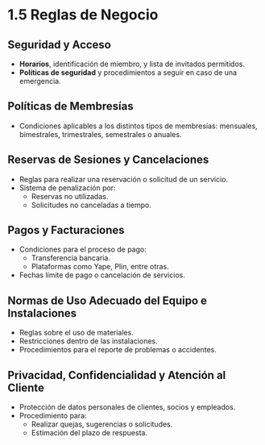 # 1.5 Reglas de Negocio

## Seguridad y Acceso

- **Horarios**, identificación de miembro, y lista de invitados permitidos.
- **Políticas de seguridad** y procedimientos a seguir en caso de una emergencia.

## Políticas de Membresías

- Condiciones aplicables a los distintos tipos de membresías: mensuales, bimestrales, trimestrales, semestrales o anuales.

## Reservas de Sesiones y Cancelaciones

- Reglas para realizar una reservación o solicitud de un servicio.
- Sistema de penalización por:
  - Reservas no utilizadas.
  - Solicitudes no canceladas a tiempo.

## Pagos y Facturaciones

- Condiciones para el proceso de pago:
  - Transferencia bancaria.
  - Plataformas como Yape, Plin, entre otras.
- Fechas límite de pago o cancelación de servicios.

## Normas de Uso Adecuado del Equipo e Instalaciones

- Reglas sobre el uso de materiales.
- Restricciones dentro de las instalaciones.
- Procedimientos para el reporte de problemas o accidentes.

## Privacidad, Confidencialidad y Atención al Cliente

- Protección de datos personales de clientes, socios y empleados.
- Procedimiento para:
  - Realizar quejas, sugerencias o solicitudes.
  - Estimación del plazo de respuesta.
